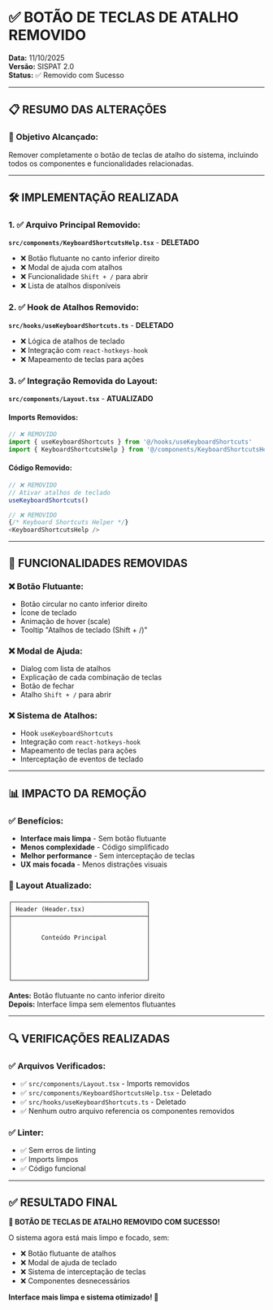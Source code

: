 # ✅ BOTÃO DE TECLAS DE ATALHO REMOVIDO

**Data:** 11/10/2025  
**Versão:** SISPAT 2.0  
**Status:** ✅ Removido com Sucesso

---

## 📋 **RESUMO DAS ALTERAÇÕES**

### **🎯 Objetivo Alcançado:**
Remover completamente o botão de teclas de atalho do sistema, incluindo todos os componentes e funcionalidades relacionadas.

---

## 🛠️ **IMPLEMENTAÇÃO REALIZADA**

### **1. ✅ Arquivo Principal Removido:**

**`src/components/KeyboardShortcutsHelp.tsx`** - **DELETADO**
- ❌ Botão flutuante no canto inferior direito
- ❌ Modal de ajuda com atalhos
- ❌ Funcionalidade `Shift + /` para abrir
- ❌ Lista de atalhos disponíveis

### **2. ✅ Hook de Atalhos Removido:**

**`src/hooks/useKeyboardShortcuts.ts`** - **DELETADO**
- ❌ Lógica de atalhos de teclado
- ❌ Integração com `react-hotkeys-hook`
- ❌ Mapeamento de teclas para ações

### **3. ✅ Integração Removida do Layout:**

**`src/components/Layout.tsx`** - **ATUALIZADO**

#### **Imports Removidos:**
```typescript
// ❌ REMOVIDO
import { useKeyboardShortcuts } from '@/hooks/useKeyboardShortcuts'
import { KeyboardShortcutsHelp } from '@/components/KeyboardShortcutsHelp'
```

#### **Código Removido:**
```typescript
// ❌ REMOVIDO
// Ativar atalhos de teclado
useKeyboardShortcuts()

// ❌ REMOVIDO
{/* Keyboard Shortcuts Helper */}
<KeyboardShortcutsHelp />
```

---

## 🎯 **FUNCIONALIDADES REMOVIDAS**

### **❌ Botão Flutuante:**
- Botão circular no canto inferior direito
- Ícone de teclado
- Animação de hover (scale)
- Tooltip "Atalhos de teclado (Shift + /)"

### **❌ Modal de Ajuda:**
- Dialog com lista de atalhos
- Explicação de cada combinação de teclas
- Botão de fechar
- Atalho `Shift + /` para abrir

### **❌ Sistema de Atalhos:**
- Hook `useKeyboardShortcuts`
- Integração com `react-hotkeys-hook`
- Mapeamento de teclas para ações
- Interceptação de eventos de teclado

---

## 📊 **IMPACTO DA REMOÇÃO**

### **✅ Benefícios:**
- **Interface mais limpa** - Sem botão flutuante
- **Menos complexidade** - Código simplificado
- **Melhor performance** - Sem interceptação de teclas
- **UX mais focada** - Menos distrações visuais

### **📱 Layout Atualizado:**
```
┌─────────────────────────────────────┐
│ Header (Header.tsx)                 │
├─────────────────────────────────────┤
│                                     │
│                                     │
│        Conteúdo Principal           │
│                                     │
│                                     │
│                                     │
│                                     │
│                                     │
└─────────────────────────────────────┘
```

**Antes:** Botão flutuante no canto inferior direito  
**Depois:** Interface limpa sem elementos flutuantes

---

## 🔍 **VERIFICAÇÕES REALIZADAS**

### **✅ Arquivos Verificados:**
- ✅ `src/components/Layout.tsx` - Imports removidos
- ✅ `src/components/KeyboardShortcutsHelp.tsx` - Deletado
- ✅ `src/hooks/useKeyboardShortcuts.ts` - Deletado
- ✅ Nenhum outro arquivo referencia os componentes removidos

### **✅ Linter:**
- ✅ Sem erros de linting
- ✅ Imports limpos
- ✅ Código funcional

---

## ✅ **RESULTADO FINAL**

**🎉 BOTÃO DE TECLAS DE ATALHO REMOVIDO COM SUCESSO!**

O sistema agora está mais limpo e focado, sem:

- ❌ Botão flutuante de atalhos
- ❌ Modal de ajuda de teclado  
- ❌ Sistema de interceptação de teclas
- ❌ Componentes desnecessários

**Interface mais limpa e sistema otimizado! 🚀**

